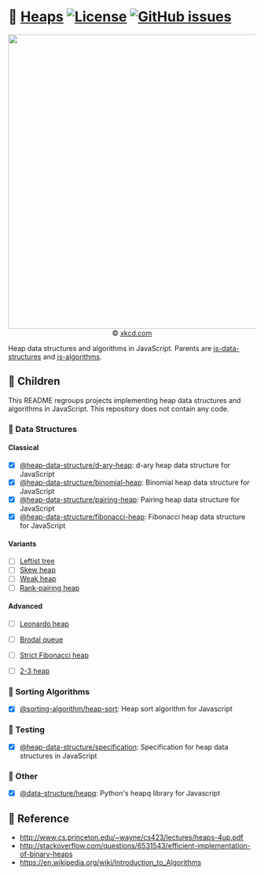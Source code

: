 :fallen_leaf: [Heaps](https://make-github-pseudonymous-again.github.io/js-heap)
[![License](https://img.shields.io/github/license/make-github-pseudonymous-again/js-heap.svg?style=flat)](https://raw.githubusercontent.com/make-github-pseudonymous-again/js-heap/main/LICENSE)
[![GitHub issues](https://img.shields.io/github/issues/make-github-pseudonymous-again/js-heap.svg?style=flat)](https://github.com/make-github-pseudonymous-again/js-heap/issues)
==

<p align="center">
<a href="https://xkcd.com/835">
<img src="https://imgs.xkcd.com/comics/tree.png" width="600">
</a><br/>
© <a href="https://xkcd.com">xkcd.com</a>
</p>

Heap data structures and algorithms in JavaScript.
Parents are
[js-data-structures](https://github.com/make-github-pseudonymous-again/js-data-structures)
and
[js-algorithms](https://github.com/make-github-pseudonymous-again/js-algorithms).

## :baby: Children

This README regroups projects implementing heap data
structures and algorithms in JavaScript.
This repository does not contain any code.

### :herb: Data Structures

#### Classical

  - [x] [@heap-data-structure/d-ary-heap](https://github.com/heap-data-structure/d-ary-heap): d-ary heap data structure for JavaScript
  - [x] [@heap-data-structure/binomial-heap](https://github.com/heap-data-structure/binomial-heap): Binomial heap data structure for JavaScript
  - [x] [@heap-data-structure/pairing-heap](https://github.com/heap-data-structure/pairing-heap): Pairing heap data structure for JavaScript
  - [x] [@heap-data-structure/fibonacci-heap](https://github.com/heap-data-structure/fibonacci-heap): Fibonacci heap data structure for JavaScript

#### Variants

  - [ ] [Leftist tree](https://en.wikipedia.org/wiki/Leftist_tree)
  - [ ] [Skew heap](https://en.wikipedia.org/wiki/Skew_heap)
  - [ ] [Weak heap](https://en.wikipedia.org/wiki/Weak_heap)
  - [ ] [Rank-pairing heap](http://citeseerx.ist.psu.edu/viewdoc/download?doi=10.1.1.153.4644&rep=rep1&type=pdf)

#### Advanced

  - [ ] [Leonardo heap](https://www.keithschwarz.com/smoothsort)
  - [ ] [Brodal queue](https://en.wikipedia.org/wiki/Brodal_queue)
  - [ ] [Strict Fibonacci heap](https://en.wikipedia.org/wiki/Fibonacci_heap)
  - [ ] [2-3 heap](https://en.wikipedia.org/wiki/2-3_heap)


### :signal_strength: Sorting Algorithms

  - [x] [@sorting-algorithm/heap-sort](https://github.com/data-structures-and-algorithms/heap-sort): Heap sort algorithm for Javascript


### :microscope: Testing

  - [x] [@heap-data-structure/specification](https://github.com/heap-data-structure/specification): Specification for heap data structures in JavaScript


### :unicorn: Other

  - [x] [@data-structure/heapq](https://github.com/data-structures-and-algorithms/heapq): Python's heapq library for Javascript


## :scroll: Reference

  - http://www.cs.princeton.edu/~wayne/cs423/lectures/heaps-4up.pdf
  - http://stackoverflow.com/questions/6531543/efficient-implementation-of-binary-heaps
  - https://en.wikipedia.org/wiki/Introduction_to_Algorithms
